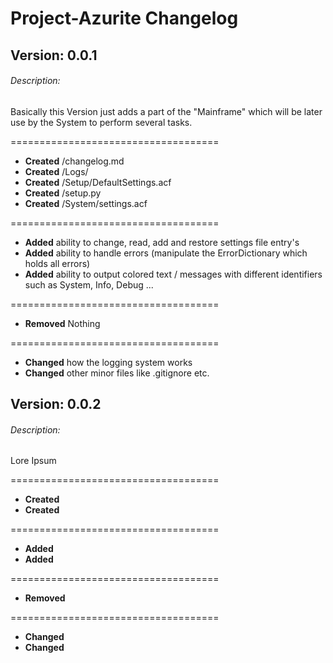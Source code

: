 # Project-Azurite Changelog

## Version: 0.0.1

###### Description:

Basically this Version just adds a part of the "Mainframe" which will be later use by the System
to perform several tasks.

====================================

* __Created__ /changelog.md
* __Created__ /Logs/
* __Created__ /Setup/DefaultSettings.acf
* __Created__ /setup.py
* __Created__ /System/settings.acf

====================================

* __Added__ ability to change, read, add and restore settings file entry's
* __Added__ ability to handle errors (manipulate the ErrorDictionary which holds all errors)
* __Added__ ability to output colored text / messages with different identifiers such as System, Info, Debug ...

====================================

* __Removed__ Nothing

====================================

* __Changed__ how the logging system works
* __Changed__ other minor files like .gitignore etc.


## Version: 0.0.2

###### Description:

Lore Ipsum

====================================

* __Created__
* __Created__

====================================

* __Added__
* __Added__

====================================

* __Removed__

====================================

* __Changed__
* __Changed__